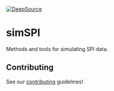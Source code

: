 [![DeepSource](https://deepsource.io/gh/compSPI/simSPI.svg/?label=active+issues&show_trend=true&token=9eFu6aig3-oXQIuhdDoYTEq-)](https://deepsource.io/gh/compSPI/simSPI/?ref=repository-badge)

# simSPI
Methods and tools for simulating SPI data.

## Contributing

See our [contributing](https://github.com/compspi/compspi/blob/master/docs/contributing.rst) guidelines!
